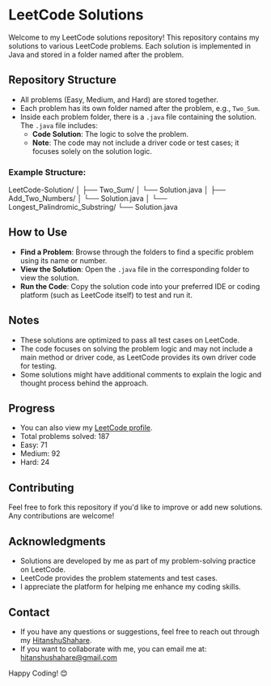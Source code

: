 # LeetCode Solutions

Welcome to my LeetCode solutions repository! This repository contains my solutions to various LeetCode problems. Each solution is implemented in Java and stored in a folder named after the problem.

## Repository Structure

- All problems (Easy, Medium, and Hard) are stored together.
- Each problem has its own folder named after the problem, e.g., `Two_Sum`.
- Inside each problem folder, there is a `.java` file containing the solution. The `.java` file includes:
  - **Code Solution**: The logic to solve the problem.
  - **Note**: The code may not include a driver code or test cases; it focuses solely on the solution logic.

### Example Structure:

LeetCode-Solution/
│
├── Two_Sum/
│   └── Solution.java
│
├── Add_Two_Numbers/
│   └── Solution.java
│
└── Longest_Palindromic_Substring/
    └── Solution.java


## How to Use

- **Find a Problem**: Browse through the folders to find a specific problem using its name or number.
- **View the Solution**: Open the `.java` file in the corresponding folder to view the solution.
- **Run the Code**: Copy the solution code into your preferred IDE or coding platform (such as LeetCode itself) to test and run it.

## Notes

- These solutions are optimized to pass all test cases on LeetCode.
- The code focuses on solving the problem logic and may not include a main method or driver code, as LeetCode provides its own driver code for testing.
- Some solutions might have additional comments to explain the logic and thought process behind the approach.

## Progress
- You can also view my [LeetCode profile](https://leetcode.com/u/Hitanshu_Shahare/).
- Total problems solved: 187
- Easy: 71
- Medium: 92
- Hard: 24

## Contributing

Feel free to fork this repository if you'd like to improve or add new solutions. Any contributions are welcome!

## Acknowledgments

- Solutions are developed by me as part of my problem-solving practice on LeetCode.
- LeetCode provides the problem statements and test cases.
- I appreciate the platform for helping me enhance my coding skills.

## Contact

- If you have any questions or suggestions, feel free to reach out through my [HitanshuShahare](https://github.com/HitanshuShahare).
- If you want to collaborate with me, you can email me at: hitanshushahare@gmail.com


Happy Coding! 😊
